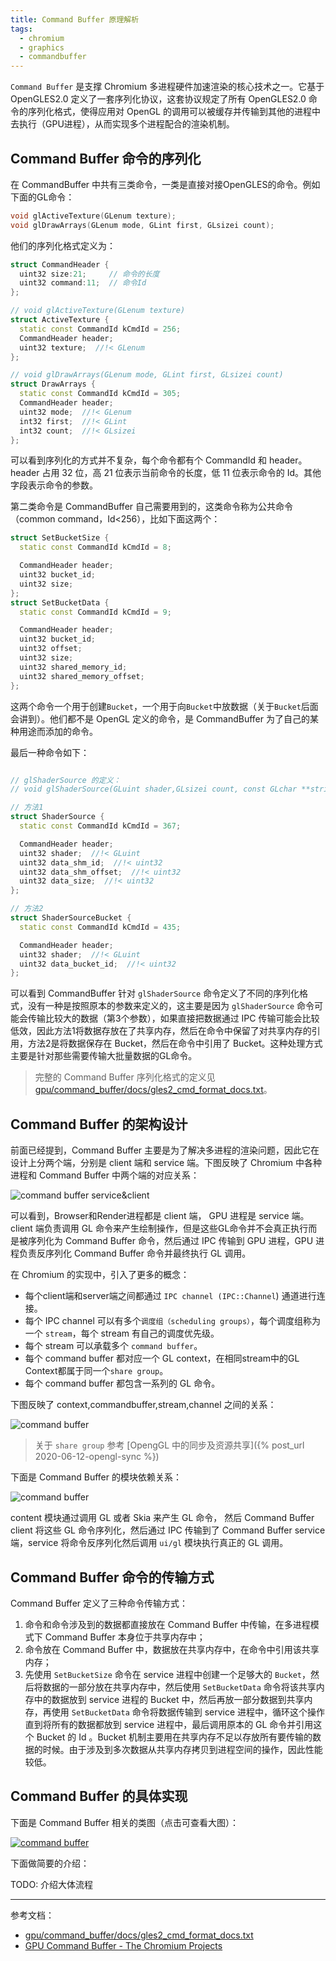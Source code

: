 ```yaml
---
title: Command Buffer 原理解析
tags:
  - chromium
  - graphics
  - commandbuffer
---
```


`Command Buffer` 是支撑 Chromium 多进程硬件加速渲染的核心技术之一。它基于 OpenGLES2.0 定义了一套序列化协议，这套协议规定了所有 OpenGLES2.0 命令的序列化格式，使得应用对 OpenGL 的调用可以被缓存并传输到其他的进程中去执行（GPU进程），从而实现多个进程配合的渲染机制。

## Command Buffer 命令的序列化

在 CommandBuffer 中共有三类命令，一类是直接对接OpenGLES的命令。例如下面的GL命令：

```c++
void glActiveTexture(GLenum texture);
void glDrawArrays(GLenum mode, GLint first, GLsizei count);
```

他们的序列化格式定义为：

```c++
struct CommandHeader {
  uint32 size:21;     // 命令的长度
  uint32 command:11;  // 命令Id
};

// void glActiveTexture(GLenum texture)
struct ActiveTexture {
  static const CommandId kCmdId = 256;
  CommandHeader header;
  uint32 texture;  //!< GLenum
};

// void glDrawArrays(GLenum mode, GLint first, GLsizei count)
struct DrawArrays {
  static const CommandId kCmdId = 305;
  CommandHeader header;
  uint32 mode;  //!< GLenum
  int32 first;  //!< GLint
  int32 count;  //!< GLsizei
};
```

可以看到序列化的方式并不复杂，每个命令都有个 CommandId 和 header。header 占用 32 位，高 21 位表示当前命令的长度，低 11 位表示命令的 Id。其他字段表示命令的参数。

第二类命令是 CommandBuffer 自己需要用到的，这类命令称为公共命令（common command，Id<256），比如下面这两个：

```c++
struct SetBucketSize {
  static const CommandId kCmdId = 8;

  CommandHeader header;
  uint32 bucket_id;
  uint32 size;
};
struct SetBucketData {
  static const CommandId kCmdId = 9;

  CommandHeader header;
  uint32 bucket_id;
  uint32 offset;
  uint32 size;
  uint32 shared_memory_id;
  uint32 shared_memory_offset;
};
```

这两个命令一个用于创建`Bucket`，一个用于向`Bucket`中放数据（关于`Bucket`后面会讲到）。他们都不是 OpenGL 定义的命令，是 CommandBuffer 为了自己的某种用途而添加的命令。

最后一种命令如下：

```c++

// glShaderSource 的定义：
// void glShaderSource(GLuint shader,GLsizei count, const GLchar **string, const GLint *length);

// 方法1
struct ShaderSource {
  static const CommandId kCmdId = 367;

  CommandHeader header;
  uint32 shader;  //!< GLuint
  uint32 data_shm_id;  //!< uint32
  uint32 data_shm_offset;  //!< uint32
  uint32 data_size;  //!< uint32
};

// 方法2
struct ShaderSourceBucket {
  static const CommandId kCmdId = 435;

  CommandHeader header;
  uint32 shader;  //!< GLuint
  uint32 data_bucket_id;  //!< uint32
};
```

可以看到 CommandBuffer 针对 `glShaderSource` 命令定义了不同的序列化格式，没有一种是按照原本的参数来定义的，这主要是因为 `glShaderSource` 命令可能会传输比较大的数据（第3个参数），如果直接把数据通过 IPC 传输可能会比较低效，因此方法1将数据存放在了共享内存，然后在命令中保留了对共享内存的引用，方法2是将数据保存在 Bucket，然后在命令中引用了 Bucket。这种处理方式主要是针对那些需要传输大批量数据的GL命令。

> 完整的 Command Buffer 序列化格式的定义见 [gpu/command_buffer/docs/gles2_cmd_format_docs.txt](https://chromium.googlesource.com/chromium/src/+/master/gpu/command_buffer/docs/gles2_cmd_format_docs.txt)。

## Command Buffer 的架构设计

前面已经提到，Command Buffer 主要是为了解决多进程的渲染问题，因此它在设计上分两个端，分别是 client 端和 service 端。下图反映了 Chromium 中各种进程和 Command Buffer 中两个端的对应关系：

![command buffer service&client](/data/command_buffer_service_client.svg)

可以看到，Browser和Render进程都是 client 端， GPU 进程是 service 端。client 端负责调用 GL 命令来产生绘制操作，但是这些GL命令并不会真正执行而是被序列化为 Command Buffer 命令，然后通过 IPC 传输到 GPU 进程，GPU 进程负责反序列化 Command Buffer 命令并最终执行 GL 调用。

在 Chromium 的实现中，引入了更多的概念：

- 每个client端和server端之间都通过 `IPC channel (IPC::Channel`) 通道进行连接。
- 每个 IPC channel 可以有多个`调度组（scheduling groups）`，每个调度组称为一个 `stream`，每个 stream 有自己的调度优先级。
- 每个 stream 可以承载多个 `command buffer`。
- 每个 command buffer 都对应一个 GL context，在相同stream中的GL Context都属于同一个`share group`。
- 每个 command buffer 都包含一系列的 GL 命令。

下图反映了 context,commandbuffer,stream,channel 之间的关系：

![command buffer](/data/commandbuffer.svg)

> 关于 `share group` 参考 [OpengGL 中的同步及资源共享]({% post_url 2020-06-12-opengl-sync %})

下面是 Command Buffer 的模块依赖关系：

![command buffer](/data/command_buffer_components.svg)

content 模块通过调用 GL 或者 Skia 来产生 GL 命令， 然后 Command Buffer client 将这些 GL 命令序列化，然后通过 IPC 传输到了 Command Buffer service 端，service 将命令反序列化然后调用 `ui/gl` 模块执行真正的 GL 调用。

## Command Buffer 命令的传输方式

Command Buffer 定义了三种命令传输方式：

1. 命令和命令涉及到的数据都直接放在 Command Buffer 中传输，在多进程模式下 Command Buffer 本身位于共享内存中；
2. 命令放在 Command Buffer 中，数据放在共享内存中，在命令中引用该共享内存；
3. 先使用 `SetBucketSize` 命令在 service 进程中创建一个足够大的 `Bucket`，然后将数据的一部分放在共享内存中，然后使用 `SetBucketData` 命令将该共享内存中的数据放到 service 进程的 Bucket 中，然后再放一部分数据到共享内存，再使用 `SetBucketData` 命令将数据传输到 service 进程中，循环这个操作直到将所有的数据都放到 service 进程中，最后调用原本的 GL 命令并引用这个 Bucket 的 Id 。Bucket 机制主要用在共享内存不足以存放所有要传输的数据的时候。由于涉及到多次数据从共享内存拷贝到进程空间的操作，因此性能较低。

## Command Buffer 的具体实现

下面是 Command Buffer 相关的类图（点击可查看大图）：

[![command buffer](/data/command_buffer_gpu.svg)](/data/command_buffer_gpu.svg)

下面做简要的介绍：

TODO: 介绍大体流程

-------------

参考文档：

- [gpu/command_buffer/docs/gles2_cmd_format_docs.txt](https://chromium.googlesource.com/chromium/src/+/master/gpu/command_buffer/docs/gles2_cmd_format_docs.txt)
- [GPU Command Buffer - The Chromium Projects](https://www.chromium.org/developers/design-documents/gpu-command-buffer)
